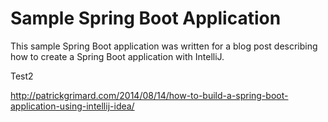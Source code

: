 # Sample Spring Boot Application #

This sample Spring Boot application was written for a blog post describing how to create a Spring Boot application with IntelliJ.

Test2

http://patrickgrimard.com/2014/08/14/how-to-build-a-spring-boot-application-using-intellij-idea/
